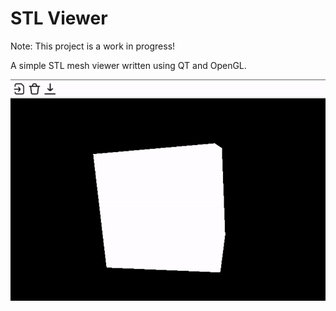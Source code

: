 # STL Viewer
Note: This project is a work in progress! 

A simple STL mesh viewer written using QT and OpenGL.

<div align="center">
    <img src="cube.gif">
</div>

